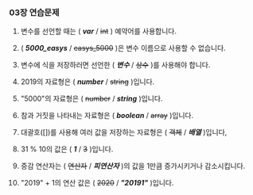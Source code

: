 ### 03장 연습문제    
01. 변수를 선언할 때는 ( ***var*** / ~~int~~ ) 예약어를 사용합니다.

02. ( ***5000_easys*** / ~~easys_5000~~ )은 변수 이름으로 사용할 수 없습니다.
 
03. 변수에 식을 저장하러면 선언한 ( ***변수*** / ~~상수~~ )를 사용해야 합니다.

04. 2019의 자료형은 ( ***number*** / ~~string~~ )입니다.

05. "5000"의 자료형은 ( ~~number~~ / ***string*** )입니다.

06. 참과 거짓을 나타내는 자료형은 ( ***boolean*** / ~~array~~ )입니다.

07. 대괄호([])를 사용해 여러 값을 저장하는 자료형은 ( ~~객체~~ / ***배열*** )입니다,

08. 31 % 10의 값은 ( ***1*** / ~~3~~ )입니다.

09. 증감 연산자는 ( ~~연산자~~ / ***피연산자*** )의 값을 1만큼 증가시키거나 감소시킵니다.

10. "2019" + 1의 연산 값은 ( ~~2020~~ / ***"20191"*** )입니다.